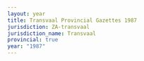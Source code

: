 ```yaml
---
layout: year
title: Transvaal Provincial Gazettes 1987
jurisdiction: ZA-transvaal
jurisdiction_name: Transvaal
provincial: true
year: "1987"
---
```

